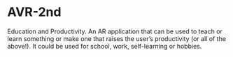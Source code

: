 # AVR-2nd
Education and Productivity. An AR application that can be used to teach or learn something or make one that raises the user’s productivity (or all of the above!). It could be used for school, work, self-learning or hobbies.<br/><br/>

